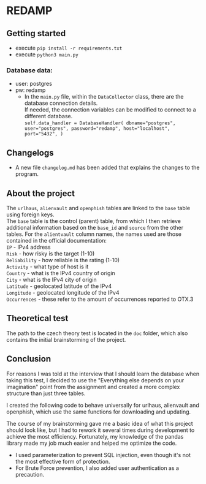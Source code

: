# REDAMP
## Getting started
- execute `pip install -r requirements.txt`
- execute `python3 main.py`

### Database data:
- user: postgres
- pw: redamp  
    - In the `main.py` file, within the `DataCollector` class, there are the database connection details.  
    If needed, the connection variables can be modified to connect to a different database.  
    `self.data_handler = DatabaseHandler(
            dbname="postgres",
            user="postgres",
            password="redamp",
            host="localhost",
            port="5432",
        )`

## Changelogs
- A new file `changelog.md` has been added that explains the changes to the program.

## About the project
The `urlhaus`, `alienvault` and `openphish` tables are linked to the `base` table using foreign keys.  
The `base` table is the control (parent) table,
from which I then retrieve additional information based on the `base_id` and `source` from the other tables. 
For the `alientvault` column names, the names used are those contained in the official documentation:  
`IP` - IPv4 address  
`Risk` - how risky is the target (1-10)  
`Reliability` - how reliable is the rating (1-10)  
`Activity` - what type of host is it  
`Country` - what is the IPv4 country of origin  
`City` - what is the IPv4 city of origin  
`Latitude` - geolocated latitude of the IPv4  
`Longitude` - geolocated longitude of the IPv4  
`Occurrences` - these refer to the amount of occurrences reported to OTX.3  

## Theoretical test
The path to the czech theory test is located in the `doc` folder, which also contains the initial brainstorming of the project.

## Conclusion
For reasons I was told at the interview that I should learn the database when taking this test,
I decided to use the "Everything else depends on your imagination" point from the assignment and created a more complex structure than just three tables.

I created the following code to behave universally for urlhaus, alienvault and openphish, which use the same functions for downloading and updating.

The course of my brainstorming gave me a basic idea of what this project should look like, but I had to rework it several times during development to achieve the most efficiency.
Fortunately, my knowledge of the pandas library made my job much easier and helped me optimize the code.
* I used parameterization to prevent SQL injection, even though it's not the most effective form of protection.
* For Brute Force prevention, I also added user authentication as a precaution.